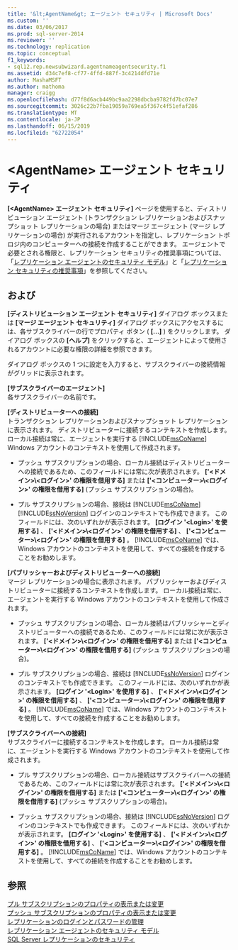 ```yaml
---
title: '&lt;AgentName&gt; エージェント セキュリティ | Microsoft Docs'
ms.custom: ''
ms.date: 03/06/2017
ms.prod: sql-server-2014
ms.reviewer: ''
ms.technology: replication
ms.topic: conceptual
f1_keywords:
- sql12.rep.newsubwizard.agentnameagentsecurity.f1
ms.assetid: d34c7ef8-cf77-4ffd-887f-3c4214dfd71e
author: MashaMSFT
ms.author: mathoma
manager: craigg
ms.openlocfilehash: d77f8d6acb449bc9aa2298dbcba9782fd7bc07e7
ms.sourcegitcommit: 3026c22b7fba19059a769ea5f367c4f51efaf286
ms.translationtype: MT
ms.contentlocale: ja-JP
ms.lasthandoff: 06/15/2019
ms.locfileid: "62722054"
---
```

# <a name="ltagentnamegt-agent-security"></a>&lt;AgentName&gt; エージェント セキュリティ
  **[\<AgentName> エージェント セキュリティ]** ページを使用すると、ディストリビューション エージェント (トランザクション レプリケーションおよびスナップショット レプリケーションの場合) またはマージ エージェント (マージ レプリケーションの場合) が実行されるアカウントを指定し、レプリケーション トポロジ内のコンピューターへの接続を作成することができます。 エージェントで必要とされる権限と、レプリケーション セキュリティの推奨事項については、「[レプリケーション エージェントのセキュリティ モデル](security/replication-agent-security-model.md)」と「[レプリケーション セキュリティの推奨事項](security/replication-security-best-practices.md)」を参照してください。  
  
## <a name="options"></a>および  
 **[ディストリビューション エージェント セキュリティ]** ダイアログ ボックスまたは **[マージ エージェント セキュリティ]** ダイアログ ボックスにアクセスするには、各サブスクライバーの行でプロパティ ボタン ( **[...]** ) をクリックします。 ダイアログ ボックスの **[ヘルプ]** をクリックすると、エージェントによって使用されるアカウントに必要な権限の詳細を参照できます。  
  
 ダイアログ ボックスの 1 つに設定を入力すると、サブスクライバーの接続情報がグリッドに表示されます。  
  
 **[サブスクライバーのエージェント]**  
 各サブスクライバーの名前です。  
  
 **[ディストリビューターへの接続]**  
 トランザクション レプリケーションおよびスナップショット レプリケーションに表示されます。 ディストリビューターに接続するコンテキストを作成します。 ローカル接続は常に、エージェントを実行する [!INCLUDE[msCoName](../../includes/msconame-md.md)] Windows アカウントのコンテキストを使用して作成されます。  
  
-   プッシュ サブスクリプションの場合、ローカル接続はディストリビューターへの接続であるため、このフィールドには常に次が表示されます。 **['\<ドメイン>\\<ログイン\>' の権限を借用する]** または **['\<コンピューター>\\<ログイン\>' の権限を借用する]** (プッシュ サブスクリプションの場合)。  
  
-   プル サブスクリプションの場合、接続は [!INCLUDE[msCoName](../../includes/msconame-md.md)] [!INCLUDE[ssNoVersion](../../includes/ssnoversion-md.md)] ログインのコンテキストでも作成できます。 このフィールドには、次のいずれかが表示されます。 **[ログイン '\<Login>' を使用する]** 、 **['\<ドメイン>\\<ログイン\>' の権限を借用する]** 、 **['\<コンピューター>\\<ログイン\>' の権限を借用する]** 。 [!INCLUDE[msCoName](../../includes/msconame-md.md)] では、Windows アカウントのコンテキストを使用して、すべての接続を作成することをお勧めします。  
  
 **[パブリッシャーおよびディストリビューターへの接続]**  
 マージ レプリケーションの場合に表示されます。 パブリッシャーおよびディストリビューターに接続するコンテキストを作成します。 ローカル接続は常に、エージェントを実行する Windows アカウントのコンテキストを使用して作成されます。  
  
-   プッシュ サブスクリプションの場合、ローカル接続はパブリッシャーとディストリビューターへの接続であるため、このフィールドには常に次が表示されます。 **['\<ドメイン>\\<ログイン\>' の権限を借用する]** または **['\<コンピューター>\\<ログイン\>' の権限を借用する]** (プッシュ サブスクリプションの場合)。  
  
-   プル サブスクリプションの場合、接続は [!INCLUDE[ssNoVersion](../../includes/ssnoversion-md.md)] ログインのコンテキストでも作成できます。 このフィールドには、次のいずれかが表示されます。 **[ログイン '\<Login>' を使用する]** 、 **['\<ドメイン>\\<ログイン\>' の権限を借用する]** 、 **['\<コンピューター>\\<ログイン\>' の権限を借用する]** 。 [!INCLUDE[msCoName](../../includes/msconame-md.md)] では、Windows アカウントのコンテキストを使用して、すべての接続を作成することをお勧めします。  
  
 **[サブスクライバーへの接続]**  
 サブスクライバーに接続するコンテキストを作成します。 ローカル接続は常に、エージェントを実行する Windows アカウントのコンテキストを使用して作成されます。  
  
-   プル サブスクリプションの場合、ローカル接続はサブスクライバーへの接続であるため、このフィールドには常に次が表示されます。 **['\<ドメイン>\\<ログイン\>' の権限を借用する]** または **['\<コンピューター>\\<ログイン\>' の権限を借用する]** (プッシュ サブスクリプションの場合)。  
  
-   プッシュ サブスクリプションの場合、接続は [!INCLUDE[ssNoVersion](../../includes/ssnoversion-md.md)] ログインのコンテキストでも作成できます。 このフィールドには、次のいずれかが表示されます。 **[ログイン '\<Login>' を使用する]** 、 **['\<ドメイン>\\<ログイン\>' の権限を借用する]** 、 **['\<コンピューター>\\<ログイン\>' の権限を借用する]** 。 [!INCLUDE[msCoName](../../includes/msconame-md.md)] では、Windows アカウントのコンテキストを使用して、すべての接続を作成することをお勧めします。  
  
## <a name="see-also"></a>参照  
 [プル サブスクリプションのプロパティの表示または変更](view-and-modify-pull-subscription-properties.md)   
 [プッシュ サブスクリプションのプロパティの表示または変更](view-and-modify-push-subscription-properties.md)   
 [レプリケーションのログインとパスワードの管理](security/identity-and-access-control-replication.md#manage-logins-and-passwords-in-replication)   
 [レプリケーション エージェントのセキュリティ モデル](security/replication-agent-security-model.md)   
 [SQL Server レプリケーションのセキュリティ](security/view-and-modify-replication-security-settings.md)  
  
  
